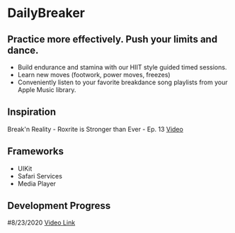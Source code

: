 # DailyBreaker

## Practice more effectively. Push your limits and dance.

* Build endurance and stamina with our HIIT style guided timed sessions. 
* Learn new moves (footwork, power moves, freezes)
* Conveniently listen to your favorite breakdance song playlists from your Apple Music library.

## Inspiration
Break'n Reality - Roxrite is Stronger than Ever - Ep. 13
[Video](https://youtu.be/4CofNyGY_AY?t=150)

## Frameworks 
* UIKit
* Safari Services
* Media Player

## Development Progress 
#8/23/2020
[Video Link](https://www.youtube.com/watch?v=6lDL9-F2rSg)


